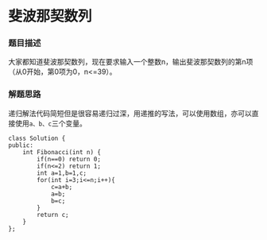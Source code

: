 ﻿# 斐波那契数列
### 题目描述
大家都知道斐波那契数列，现在要求输入一个整数n，输出斐波那契数列的第n项（从0开始，第0项为0，n<=39）。

### 解题思路
递归解法代码简短但是很容易递归过深，用递推的写法，可以使用数组，亦可以直接使用`a、b、c`三个变量。

```
class Solution {
public:
    int Fibonacci(int n) {
        if(n==0) return 0;
        if(n<=2) return 1;
        int a=1,b=1,c;
        for(int i=3;i<=n;i++){
            c=a+b;
            a=b;
            b=c;
        }
        return c;
    }
};
```


